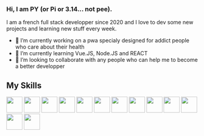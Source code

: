 ### Hi, I am PY (or Pi or 3.14... not pee). 

I am a french full stack developper since 2020 and I love to dev some new projects and learning new stuff every week.

- 🔭 I’m currently working on a pwa specialy designed for addict people who care about their health
- 🌱 I’m currently learning Vue.JS, Node.JS and REACT
- 👯 I’m looking to collaborate with any people who can help me to become a better developper

## My Skills

<img style="width:42px" src="https://cdn.jsdelivr.net/gh/devicons/devicon/icons/apache/apache-original.svg" />
<img style="width:42px" src="https://cdn.jsdelivr.net/gh/devicons/devicon/icons/vscode/vscode-original.svg" />
<img style="width:42px" src="https://cdn.jsdelivr.net/gh/devicons/devicon/icons/bash/bash-original.svg" />
<img style="width:42px" src="https://cdn.jsdelivr.net/gh/devicons/devicon/icons/photoshop/photoshop-plain.svg" />
<img style="width:42px" src="https://cdn.jsdelivr.net/gh/devicons/devicon/icons/bootstrap/bootstrap-original.svg" />
<img style="width:42px" src="https://cdn.jsdelivr.net/gh/devicons/devicon/icons/css3/css3-original.svg" />
<img style="width:42px" src="https://cdn.jsdelivr.net/gh/devicons/devicon/icons/git/git-original.svg" />
<img style="width:42px" src="https://cdn.jsdelivr.net/gh/devicons/devicon/icons/github/github-original.svg" />
<img style="width:42px" src="https://cdn.jsdelivr.net/gh/devicons/devicon/icons/html5/html5-original.svg" />
<img style="width:42px" src="https://cdn.jsdelivr.net/gh/devicons/devicon/icons/javascript/javascript-original.svg" />
<img style="width:42px" src="https://cdn.jsdelivr.net/gh/devicons/devicon/icons/php/php-original.svg" />
<img style="width:42px" src="https://cdn.jsdelivr.net/gh/devicons/devicon/icons/sass/sass-original.svg" />
<img style="width:42px" src="https://cdn.jsdelivr.net/gh/devicons/devicon/icons/symfony/symfony-original.svg" />







